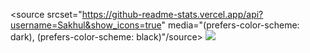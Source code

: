 <source
  srcset="https://github-readme-stats.vercel.app/api?username=Sakhul&show_icons=true"
  media="(prefers-color-scheme: dark), (prefers-color-scheme: black)"/source>
<img src="https://github-readme-stats.vercel.app/api?username=Sakhul&show_icons=true" />
</picture>
</div>
